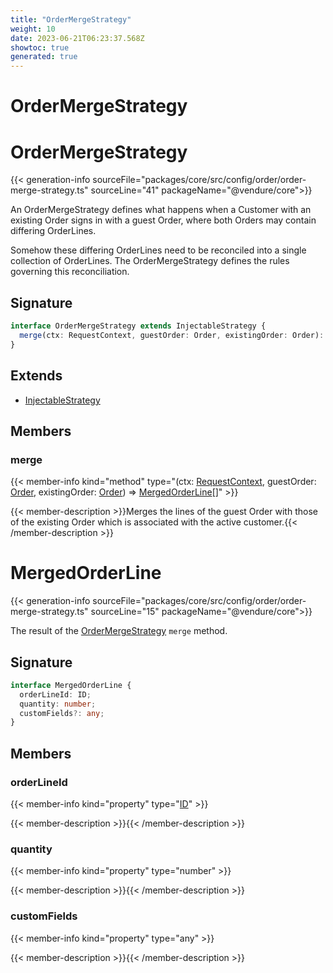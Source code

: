 ```yaml
---
title: "OrderMergeStrategy"
weight: 10
date: 2023-06-21T06:23:37.568Z
showtoc: true
generated: true
---
```

<!-- This file was generated from the Vendure source. Do not modify. Instead, re-run the "docs:build" script -->

# OrderMergeStrategy
<div class="symbol">


# OrderMergeStrategy

{{< generation-info sourceFile="packages/core/src/config/order/order-merge-strategy.ts" sourceLine="41" packageName="@vendure/core">}}

An OrderMergeStrategy defines what happens when a Customer with an existing Order
signs in with a guest Order, where both Orders may contain differing OrderLines.

Somehow these differing OrderLines need to be reconciled into a single collection
of OrderLines. The OrderMergeStrategy defines the rules governing this reconciliation.

## Signature

```TypeScript
interface OrderMergeStrategy extends InjectableStrategy {
  merge(ctx: RequestContext, guestOrder: Order, existingOrder: Order): MergedOrderLine[];
}
```
## Extends

 * <a href='/typescript-api/common/injectable-strategy#injectablestrategy'>InjectableStrategy</a>


## Members

### merge

{{< member-info kind="method" type="(ctx: <a href='/typescript-api/request/request-context#requestcontext'>RequestContext</a>, guestOrder: <a href='/typescript-api/entities/order#order'>Order</a>, existingOrder: <a href='/typescript-api/entities/order#order'>Order</a>) => <a href='/typescript-api/orders/order-merge-strategy#mergedorderline'>MergedOrderLine</a>[]"  >}}

{{< member-description >}}Merges the lines of the guest Order with those of the existing Order which is associated
with the active customer.{{< /member-description >}}


</div>
<div class="symbol">


# MergedOrderLine

{{< generation-info sourceFile="packages/core/src/config/order/order-merge-strategy.ts" sourceLine="15" packageName="@vendure/core">}}

The result of the <a href='/typescript-api/orders/order-merge-strategy#ordermergestrategy'>OrderMergeStrategy</a> `merge` method.

## Signature

```TypeScript
interface MergedOrderLine {
  orderLineId: ID;
  quantity: number;
  customFields?: any;
}
```
## Members

### orderLineId

{{< member-info kind="property" type="<a href='/typescript-api/common/id#id'>ID</a>"  >}}

{{< member-description >}}{{< /member-description >}}

### quantity

{{< member-info kind="property" type="number"  >}}

{{< member-description >}}{{< /member-description >}}

### customFields

{{< member-info kind="property" type="any"  >}}

{{< member-description >}}{{< /member-description >}}


</div>
